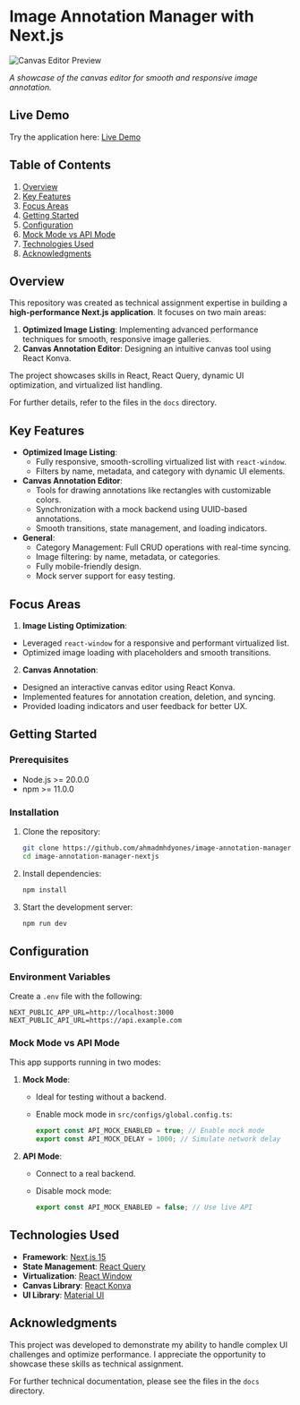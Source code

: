 # Image Annotation Manager with Next.js

![Canvas Editor Preview](./public/assets/images/demo.gif)

_A showcase of the canvas editor for smooth and responsive image annotation._

## Live Demo

Try the application here: [Live Demo](https://image-annotation-manager-nextjs.vercel.app/)

## Table of Contents

1. [Overview](#overview)
2. [Key Features](#key-features)
3. [Focus Areas](#focus-areas)
4. [Getting Started](#getting-started)
5. [Configuration](#configuration)
6. [Mock Mode vs API Mode](#mock-mode-vs-api-mode)
7. [Technologies Used](#technologies-used)
8. [Acknowledgments](#acknowledgments)

## Overview

This repository was created as technical assignment expertise in building a **high-performance Next.js application**. It focuses on two main areas:

1. **Optimized Image Listing**: Implementing advanced performance techniques for smooth, responsive image galleries.
2. **Canvas Annotation Editor**: Designing an intuitive canvas tool using React Konva.

The project showcases skills in React, React Query, dynamic UI optimization, and virtualized list handling.

For further details, refer to the files in the `docs` directory.

## Key Features

- **Optimized Image Listing**:
    - Fully responsive, smooth-scrolling virtualized list with `react-window`.
    - Filters by name, metadata, and category with dynamic UI elements.
- **Canvas Annotation Editor**:
    - Tools for drawing annotations like rectangles with customizable colors.
    - Synchronization with a mock backend using UUID-based annotations.
    - Smooth transitions, state management, and loading indicators.
- **General**:
    - Category Management: Full CRUD operations with real-time syncing.
    - Image filtering: by name, metadata, or categories.
    - Fully mobile-friendly design.
    - Mock server support for easy testing.

## Focus Areas

1. **Image Listing Optimization**:

- Leveraged `react-window` for a responsive and performant virtualized list.
- Optimized image loading with placeholders and smooth transitions.

2. **Canvas Annotation**:

- Designed an interactive canvas editor using React Konva.
- Implemented features for annotation creation, deletion, and syncing.
- Provided loading indicators and user feedback for better UX.

## Getting Started

### Prerequisites

- Node.js >= 20.0.0
- npm >= 11.0.0

### Installation

1. Clone the repository:

    ```bash
    git clone https://github.com/ahmadmhdyones/image-annotation-manager-nextjs.git
    cd image-annotation-manager-nextjs
    ```

2. Install dependencies:

    ```bash
    npm install
    ```

3. Start the development server:

    ```bash
    npm run dev
    ```

## Configuration

### Environment Variables

Create a `.env` file with the following:

```env
NEXT_PUBLIC_APP_URL=http://localhost:3000
NEXT_PUBLIC_API_URL=https://api.example.com
```

### Mock Mode vs API Mode

This app supports running in two modes:

1. **Mock Mode**:

    - Ideal for testing without a backend.
    - Enable mock mode in `src/configs/global.config.ts`:

        ```typescript
        export const API_MOCK_ENABLED = true; // Enable mock mode
        export const API_MOCK_DELAY = 1000; // Simulate network delay
        ```

2. **API Mode**:

    - Connect to a real backend.
    - Disable mock mode:

        ```typescript
        export const API_MOCK_ENABLED = false; // Use live API
        ```

## Technologies Used

- **Framework**: [Next.js 15](https://nextjs.org/)
- **State Management**: [React Query](https://tanstack.com/query)
- **Virtualization**: [React Window](https://react-window.vercel.app/)
- **Canvas Library**: [React Konva](https://konvajs.org/)
- **UI Library**: [Material UI](https://mui.com/)

## Acknowledgments

This project was developed to demonstrate my ability to handle complex UI challenges and optimize performance. I appreciate the opportunity to showcase these skills as technical assignment.

For further technical documentation, please see the files in the `docs` directory.

